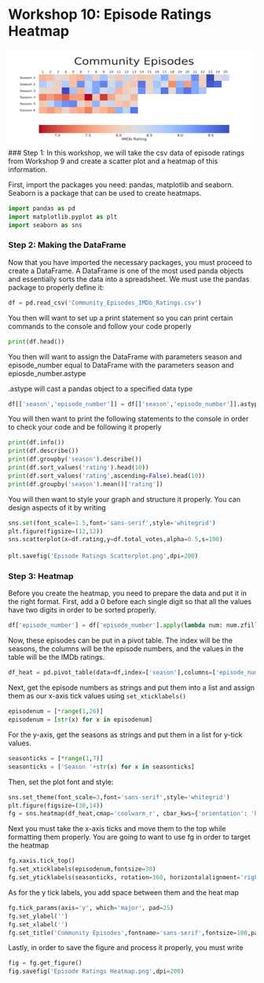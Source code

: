 # Workshop 10: Episode Ratings Heatmap
<img width="500" height="200" src="Episode Ratings Heatmap.png">
### Step 1: 
In this workshop, we will take the csv data of episode ratings from Workshop 9 and create a scatter plot and a heatmap of this information.

First, import the packages you need: pandas, matplotlib and seaborn. Seaborn is a package that can be used to create heatmaps.
```python
import pandas as pd
import matplotlib.pyplot as plt
import seaborn as sns
```


### Step 2: Making the DataFrame
Now that you have imported the necessary packages, you must proceed to create a DataFrame. A DataFrame is one of the most used panda objects and essentially sorts the data into a spreadsheet.  We must use the pandas package to properly define it: 
```python
df = pd.read_csv('Community_Episodes_IMDb_Ratings.csv')
```
You then will want to set up a print statement so you can print certain commands to the console and follow your code properly
```python
print(df.head())
```
You then will want to assign the DataFrame with parameters season and episode_number equal to DataFrame with the parameters season and epiosde_number.astype

.astype will cast a pandas object to a specified data type
```python
df[['season','episode_number']] = df[['season','episode_number']].astype(str)
```
You will then want to print the following statements to the console in order to check your code and be following it properly
```python
print(df.info())
print(df.describe())
print(df.groupby('season').describe())
print(df.sort_values('rating').head(10))
print(df.sort_values('rating',ascending=False).head(10))
print(df.groupby('season').mean()['rating'])
```
You will then want to style your graph and structure it properly.  You can design aspects of it by writing
```python
sns.set(font_scale=1.5,font='sans-serif',style='whitegrid')
plt.figure(figsize=(12,12))
sns.scatterplot(x=df.rating,y=df.total_votes,alpha=0.5,s=100)

plt.savefig('Episode Ratings Scatterplot.png',dpi=200)
```

### Step 3: Heatmap
Before you create the heatmap, you need to prepare the data and put it in the right format.
First, add a 0 before each single digit so that all the values have two digits in order to be sorted properly.
```python
df['episode_number'] = df['episode_number'].apply(lambda num: num.zfill(2)
```
Now, these episodes can be put in a pivot table. The index will be the seasons, the columns will be the episode numbers, and the values in the table will be the IMDb ratings.

```python
df_heat = pd.pivot_table(data=df,index=['season'],columns=['episode_number'],values=['rating'])
```
Next, get the episode numbers as strings and put them into a list and assign them as our x-axis tick values using ```set_xticklabels()```

```python
episodenum = [*range(1,26)]
episodenum = [str(x) for x in episodenum]
```
For the y-axis, get the seasons as strings and put them in a list for y-tick values.
```python
seasonticks = [*range(1,7)]
seasonticks = ['Season '+str(x) for x in seasonticks]
```
Then, set the plot font and style:
```python
sns.set_theme(font_scale=3,font='sans-serif',style='whitegrid')
plt.figure(figsize=(30,14))
fg = sns.heatmap(df_heat,cmap='coolwarm_r', cbar_kws={'orientation': 'horizontal', 'label': 'IMDb Rating'}, square=True)
```

Next you must take the x-axis ticks and move them to the top while formatting them properly.  You are going to want to use fg in order to target the heatmap
```python
fg.xaxis.tick_top()
fg.set_xticklabels(episodenum,fontsize=30)
fg.set_yticklabels(seasonticks, rotation=360, horizontalalignment='right',fontsize=30)
```
As for the y tick labels, you add space between them and the heat map
```python
fg.tick_params(axis='y', which='major', pad=25)
fg.set_ylabel('')    
fg.set_xlabel('')
fg.set_title('Community Episodes',fontname='sans-serif',fontsize=100,pad=100)
```
Lastly, in order to save the figure and process it properly, you must write
```python
fig = fg.get_figure()
fig.savefig('Episode Ratings Heatmap.png',dpi=200)
```




